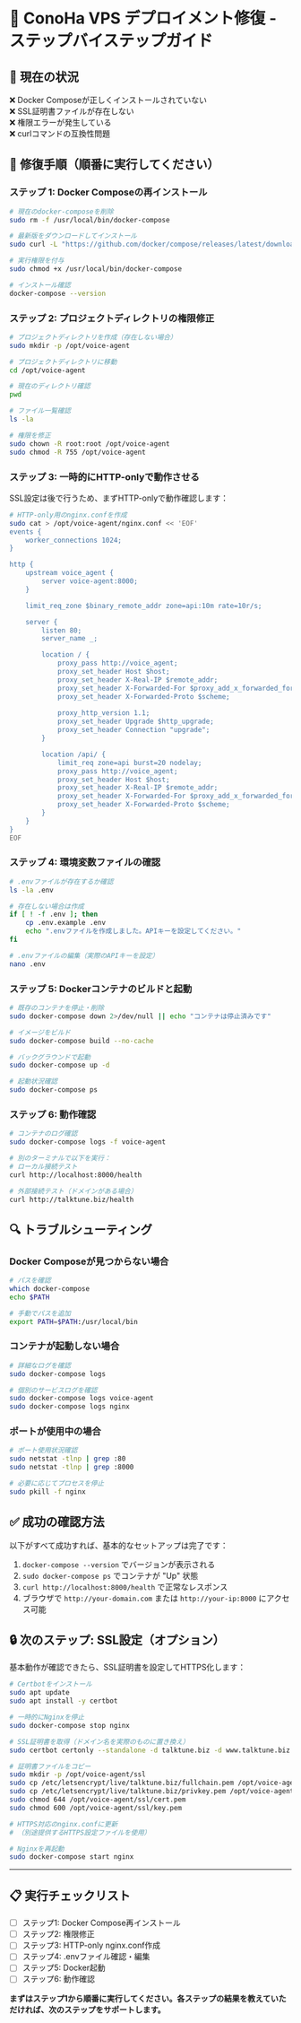 # 🔧 ConoHa VPS デプロイメント修復 - ステップバイステップガイド

## 📍 現在の状況
❌ Docker Composeが正しくインストールされていない  
❌ SSL証明書ファイルが存在しない  
❌ 権限エラーが発生している  
❌ curlコマンドの互換性問題  

## 🚀 修復手順（順番に実行してください）

### ステップ 1: Docker Composeの再インストール

```bash
# 現在のdocker-composeを削除
sudo rm -f /usr/local/bin/docker-compose

# 最新版をダウンロードしてインストール
sudo curl -L "https://github.com/docker/compose/releases/latest/download/docker-compose-$(uname -s)-$(uname -m)" -o /usr/local/bin/docker-compose

# 実行権限を付与
sudo chmod +x /usr/local/bin/docker-compose

# インストール確認
docker-compose --version
```

### ステップ 2: プロジェクトディレクトリの権限修正

```bash
# プロジェクトディレクトリを作成（存在しない場合）
sudo mkdir -p /opt/voice-agent

# プロジェクトディレクトリに移動
cd /opt/voice-agent

# 現在のディレクトリ確認
pwd

# ファイル一覧確認
ls -la

# 権限を修正
sudo chown -R root:root /opt/voice-agent
sudo chmod -R 755 /opt/voice-agent
```

### ステップ 3: 一時的にHTTP-onlyで動作させる

SSL設定は後で行うため、まずHTTP-onlyで動作確認します：

```bash
# HTTP-only用のnginx.confを作成
sudo cat > /opt/voice-agent/nginx.conf << 'EOF'
events {
    worker_connections 1024;
}

http {
    upstream voice_agent {
        server voice-agent:8000;
    }

    limit_req_zone $binary_remote_addr zone=api:10m rate=10r/s;

    server {
        listen 80;
        server_name _;

        location / {
            proxy_pass http://voice_agent;
            proxy_set_header Host $host;
            proxy_set_header X-Real-IP $remote_addr;
            proxy_set_header X-Forwarded-For $proxy_add_x_forwarded_for;
            proxy_set_header X-Forwarded-Proto $scheme;
            
            proxy_http_version 1.1;
            proxy_set_header Upgrade $http_upgrade;
            proxy_set_header Connection "upgrade";
        }

        location /api/ {
            limit_req zone=api burst=20 nodelay;
            proxy_pass http://voice_agent;
            proxy_set_header Host $host;
            proxy_set_header X-Real-IP $remote_addr;
            proxy_set_header X-Forwarded-For $proxy_add_x_forwarded_for;
            proxy_set_header X-Forwarded-Proto $scheme;
        }
    }
}
EOF
```

### ステップ 4: 環境変数ファイルの確認

```bash
# .envファイルが存在するか確認
ls -la .env

# 存在しない場合は作成
if [ ! -f .env ]; then
    cp .env.example .env
    echo ".envファイルを作成しました。APIキーを設定してください。"
fi

# .envファイルの編集（実際のAPIキーを設定）
nano .env
```

### ステップ 5: Dockerコンテナのビルドと起動

```bash
# 既存のコンテナを停止・削除
sudo docker-compose down 2>/dev/null || echo "コンテナは停止済みです"

# イメージをビルド
sudo docker-compose build --no-cache

# バックグラウンドで起動
sudo docker-compose up -d

# 起動状況確認
sudo docker-compose ps
```

### ステップ 6: 動作確認

```bash
# コンテナのログ確認
sudo docker-compose logs -f voice-agent

# 別のターミナルで以下を実行：
# ローカル接続テスト
curl http://localhost:8000/health

# 外部接続テスト（ドメインがある場合）
curl http://talktune.biz/health
```

## 🔍 トラブルシューティング

### Docker Composeが見つからない場合
```bash
# パスを確認
which docker-compose
echo $PATH

# 手動でパスを追加
export PATH=$PATH:/usr/local/bin
```

### コンテナが起動しない場合
```bash
# 詳細なログを確認
sudo docker-compose logs

# 個別のサービスログを確認
sudo docker-compose logs voice-agent
sudo docker-compose logs nginx
```

### ポートが使用中の場合
```bash
# ポート使用状況確認
sudo netstat -tlnp | grep :80
sudo netstat -tlnp | grep :8000

# 必要に応じてプロセスを停止
sudo pkill -f nginx
```

## ✅ 成功の確認方法

以下がすべて成功すれば、基本的なセットアップは完了です：

1. `docker-compose --version` でバージョンが表示される
2. `sudo docker-compose ps` でコンテナが "Up" 状態
3. `curl http://localhost:8000/health` で正常なレスポンス
4. ブラウザで `http://your-domain.com` または `http://your-ip:8000` にアクセス可能

## 🔒 次のステップ: SSL設定（オプション）

基本動作が確認できたら、SSL証明書を設定してHTTPS化します：

```bash
# Certbotをインストール
sudo apt update
sudo apt install -y certbot

# 一時的にNginxを停止
sudo docker-compose stop nginx

# SSL証明書を取得（ドメイン名を実際のものに置き換え）
sudo certbot certonly --standalone -d talktune.biz -d www.talktune.biz

# 証明書ファイルをコピー
sudo mkdir -p /opt/voice-agent/ssl
sudo cp /etc/letsencrypt/live/talktune.biz/fullchain.pem /opt/voice-agent/ssl/cert.pem
sudo cp /etc/letsencrypt/live/talktune.biz/privkey.pem /opt/voice-agent/ssl/key.pem
sudo chmod 644 /opt/voice-agent/ssl/cert.pem
sudo chmod 600 /opt/voice-agent/ssl/key.pem

# HTTPS対応のnginx.confに更新
# （別途提供するHTTPS設定ファイルを使用）

# Nginxを再起動
sudo docker-compose start nginx
```

---

## 📋 実行チェックリスト

- [ ] ステップ1: Docker Compose再インストール
- [ ] ステップ2: 権限修正
- [ ] ステップ3: HTTP-only nginx.conf作成
- [ ] ステップ4: .envファイル確認・編集
- [ ] ステップ5: Docker起動
- [ ] ステップ6: 動作確認

**まずはステップ1から順番に実行してください。各ステップの結果を教えていただければ、次のステップをサポートします。**